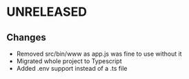 # UNRELEASED
## Changes
- Removed src/bin/www as app.js was fine to use without it
- Migrated whole project to Typescript
- Added .env support instead of a .ts file